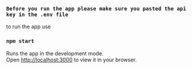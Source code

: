 ### `Before you run the app please make sure you pasted the api key in the .env file`

to run the app use

### `npm start`

Runs the app in the development mode.\
Open [http://localhost:3000](http://localhost:3000) to view it in your browser.
